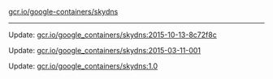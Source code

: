 [gcr.io/google-containers/skydns](https://hub.docker.com/r/cruse/skydns/tags/) 

----
Update: [gcr.io/google_containers/skydns:2015-10-13-8c72f8c](https://hub.docker.com/r/cruse/skydns/tags/)

Update: [gcr.io/google_containers/skydns:2015-03-11-001](https://hub.docker.com/r/cruse/skydns/tags/)

Update: [gcr.io/google_containers/skydns:1.0](https://hub.docker.com/r/cruse/skydns/tags/)

